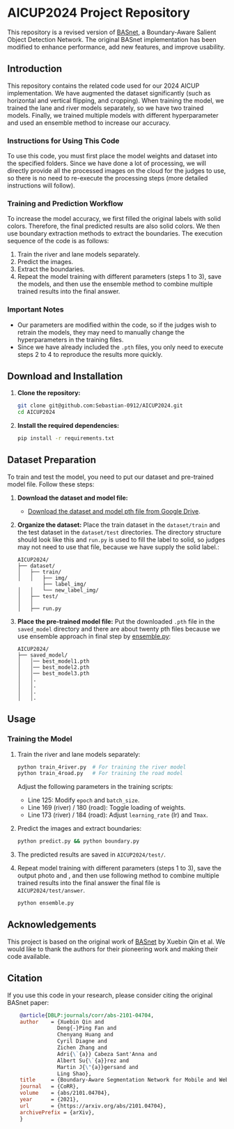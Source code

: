 # AICUP2024 Project Repository

This repository is a revised version of [BASnet](https://github.com/xuebinqin/BASNet), a Boundary-Aware Salient Object Detection Network. The original BASnet implementation has been modified to enhance performance, add new features, and improve usability.

## Introduction

This repository contains the related code used for our 2024 AICUP implementation. We have augmented the dataset significantly (such as horizontal and vertical flipping, and cropping). When training the model, we trained the lane and river models separately, so we have two trained models. Finally, we trained multiple models with different hyperparameter and used an ensemble method to increase our accuracy.

### Instructions for Using This Code

To use this code, you must first place the model weights and dataset into the specified folders. Since we have done a lot of processing, we will directly provide all the processed images on the cloud for the judges to use, so there is no need to re-execute the processing steps (more detailed instructions will follow).

### Training and Prediction Workflow

To increase the model accuracy, we first filled the original labels with solid colors. Therefore, the final predicted results are also solid colors. We then use boundary extraction methods to extract the boundaries. The execution sequence of the code is as follows:

1. Train the river and lane models separately.
2. Predict the images.
3. Extract the boundaries.
4. Repeat the model training with different parameters (steps 1 to 3), save the models, and then use the ensemble method to combine multiple trained results into the final answer.

### Important Notes

- Our parameters are modified within the code, so if the judges wish to retrain the models, they may need to manually change the hyperparameters in the training files.
- Since we have already included the `.pth` files, you only need to execute steps 2 to 4 to reproduce the results more quickly.

## Download and Installation

1. **Clone the repository:**

    ```sh
    git clone git@github.com:Sebastian-0912/AICUP2024.git
    cd AICUP2024
    ```

2. **Install the required dependencies:**

    ```sh
    pip install -r requirements.txt
    ```

## Dataset Preparation

To train and test the model, you need to put our dataset and pre-trained model file. Follow these steps:

1. **Download the dataset and model file:**
    - [Download the dataset and model pth file from Google Drive](https://drive.google.com/drive/folders/1Mxp4B1yuSctp7qlfUX5wPFpy57u8t_vQ).

2. **Organize the dataset:**
    Place the train dataset in the `dataset/train` and the test dataset in the `dataset/test` directories. The directory structure should look like this and `run.py` is used to fill the label to solid, so judges may not need to use that file, because we have supply the solid label.:

    ```
    AICUP2024/
    ├── dataset/
    │   ├── train/
    │   │   ├── img/
            ├── label_img/
    │   │   └── new_label_img/
    │   ├── test/
    │   │   
    │   ├── run.py
    ```

3. **Place the pre-trained model file:**
    Put the downloaded `.pth` file in the `saved_model` directory and there are about twenty pth files because we use ensemble approach in final step by [ensemble.py](/ensemble.py):

    ```
    AICUP2024/
    ├── saved_model/
    │   │── best_model1.pth
    │   │── best_model2.pth
    │   │── best_model3.pth
    │   │.
    │   │.
    │   │.
    │   │.
    ```

## Usage

### Training the Model

1. Train the river and lane models separately:

    ```sh
    python train_4river.py  # For training the river model
    python train_4road.py   # For training the road model
    ```

    Adjust the following parameters in the training scripts:
    - Line 125: Modify `epoch` and `batch_size`.
    - Line 169 (river) / 180 (road): Toggle loading of weights.
    - Line 173 (river) / 184 (road): Adjust `learning_rate` (lr) and `Tmax`.

2. Predict the images and extract boundaries:

    ```sh
    python predict.py && python boundary.py
    ```

3. The predicted results are saved in `AICUP2024/test/`.

4. Repeat model training with different parameters (steps 1 to 3), save the output photo and , and then use following method to combine multiple trained results into the final answer the final file is `AICUP2024/test/answer`.

    ```sh
    python ensemble.py
    ```

## Acknowledgements

This project is based on the original work of [BASnet](https://github.com/xuebinqin/BASNet) by Xuebin Qin et al. We would like to thank the authors for their pioneering work and making their code available.

## Citation

If you use this code in your research, please consider citing the original BASnet paper:

```bibtex
    @article{DBLP:journals/corr/abs-2101-04704,
    author    = {Xuebin Qin and
                Deng{-}Ping Fan and
                Chenyang Huang and
                Cyril Diagne and
                Zichen Zhang and
                Adri{\`{a}} Cabeza Sant'Anna and
                Albert Su{\`{a}}rez and
                Martin J{\"{a}}gersand and
                Ling Shao},
    title     = {Boundary-Aware Segmentation Network for Mobile and Web Applications},
    journal   = {CoRR},
    volume    = {abs/2101.04704},
    year      = {2021},
    url       = {https://arxiv.org/abs/2101.04704},
    archivePrefix = {arXiv},
    }
```
